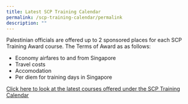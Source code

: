 ```yaml
---
title: Latest SCP Training Calendar
permalink: /scp-training-calendar/permalink
description: ""
---
```

Palestinian officials are offered up to 2 sponsored places for each SCP Training Award course. The Terms of Award as as follows:

* Economy airfares to and from Singapore
* Travel costs
* Accomodation 
* Per diem for training days in Singapore

[Click here to look at the latest courses offered under the SCP Training Calendar](www.scp.gov.sg)